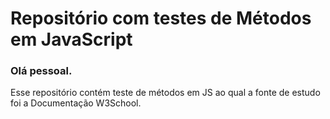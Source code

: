 # Repositório com testes de Métodos em JavaScript

<h3>Olá pessoal.</h3>
<p>Esse repositório contém teste de  métodos em JS ao qual a fonte de estudo foi a Documentação W3School.</p>